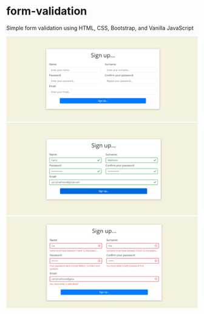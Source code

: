 # form-validation

Simple form validation using HTML, CSS, Bootstrap, and Vanilla JavaScript



<img src='img/form-1.png'/>
<img src='img/form-2.png'/>
<img src='img/form-3.png'/>

